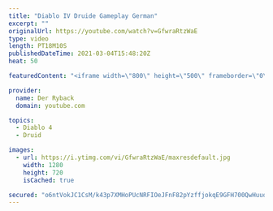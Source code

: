 ```yaml
---
title: "Diablo IV Druide Gameplay German"
excerpt: ""
originalUrl: https://youtube.com/watch?v=GfwraRtzWaE
type: video
length: PT18M10S
publishedDateTime: 2021-03-04T15:48:20Z
heat: 50

featuredContent: "<iframe width=\"800\" height=\"500\" frameborder=\"0\" src=\"https://www.youtube.com/embed/GfwraRtzWaE\" allow=\"accelerometer; autoplay; encrypted-media; gyroscope; picture-in-picture\" allowfullscreen></iframe>"

provider:
  name: Der Ryback
  domain: youtube.com

topics:
  - Diablo 4
  - Druid

images:
  - url: https://i.ytimg.com/vi/GfwraRtzWaE/maxresdefault.jpg
    width: 1280
    height: 720
    isCached: true

secured: "o6ntVokJC1CsM/k43p7XMHoPUcNRFIOeJFnF82pYzffjokqE9GFH700QwHuuqmnede/G3lZsW1RhdL1BGZE8pbeF9LVH1Jn+1wEs+y1c9kESSCg410Flru56AInaNbIhDJJS6eSwkgLhjEA8nWx8F2qgvSwh5G0ZV/kbACLeyQnoAe75HRjmi0rdt0r4LWZRxx2d26o3JYUqbdFK98tnTJoGLEFU9niMTbu6WMNHob2Ue5bTIt+XS2H90DugzqdjCGc8xuxoLXeGJeDIQSqV944uQme50V6OlDbmLpWO3bf+UL44UYptAM2125DdUI2IGB6VHwQpn7ZiwVtpXVZgXO9nnBG2wHLwyYPJghDCha8bX11bAZUe1/Tsj/yTzXOQsRoMD9i05Hwl3og4jzdQ+qy4khSpyIuZr3NWimDaKV0=;VVbxJ/y6wqONEVCS6nQ5Ng=="
---
```


